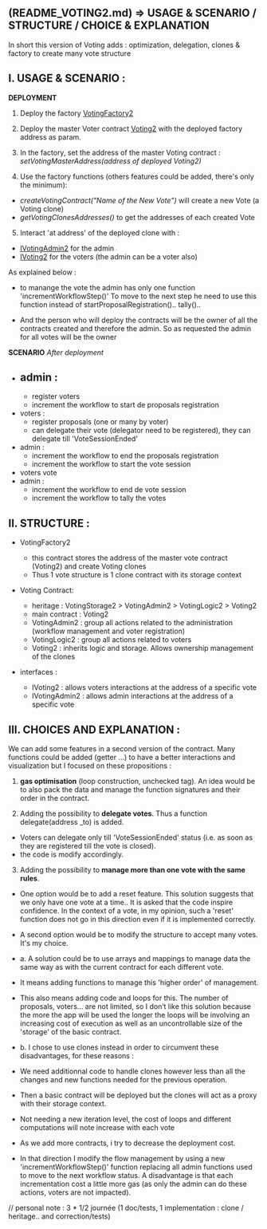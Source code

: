 ## **(README_VOTING2.md) => USAGE & SCENARIO / STRUCTURE / CHOICE & EXPLANATION**

In short this version of Voting adds : optimization, delegation, clones & factory to create many vote structure

## **I. USAGE & SCENARIO :**

**DEPLOYMENT**

1. Deploy the factory [VotingFactory2](./VotingFactory2.sol)

2. Deploy the master Voter contract [Voting2](./Voting2.sol) with the deployed factory address as param.

3. In the factory, set the address of the master Voting contract : _setVotingMasterAddress(address of deployed Voting2)_

4. Use the factory functions (others features could be added, there's only the minimum):

- _createVotingContract("Name of the New Vote")_ will create a new Vote (a Voting clone)
- _getVotingClonesAddresses()_ to get the addresses of each created Vote

5. Interact 'at address' of the deployed clone with :

- [IVotingAdmin2](./IVotingAdmin2.sol) for the admin
- [IVoting2](IVoting2.sol) for the voters (the admin can be a voter also)

As explained below :

- to manange the vote the admin has only one function 'incrementWorkflowStep()'
  To move to the next step he need to use this function instead of startProposalRegistration().. tally()..

- And the person who will deploy the contracts will be the owner of all the contracts created and therefore the admin. So as requested the admin for all votes will be the owner

**SCENARIO**
_After deployment_

- admin :
  -
  - register voters
  - increment the workflow to start de proposals registration
- voters :
  - register proposals (one or many by voter)
  - can delegate their vote (delegator need to be registered), they can delegate till 'VoteSessionEnded'
- admin :
  - increment the workflow to end the proposals registration
  - increment the workflow to start the vote session
- voters vote
- admin :
  - increment the workflow to end de vote session
  - increment the workflow to tally the votes

## **II. STRUCTURE :**

- VotingFactory2

  - this contract stores the address of the master vote contract (Voting2) and create Voting clones
  - Thus 1 vote structure is 1 clone contract with its storage context

- Voting Contract:

  - heritage : VotingStorage2 > VotingAdmin2 > VotingLogic2 > Voting2
  - main contract : Voting2
  - VotingAdmin2 : group all actions related to the administration (workflow management and voter registration)
  - VotingLogic2 : group all actions related to voters
  - Voting2 : inherits logic and storage. Allows ownership management of the clones

- interfaces :
  - IVoting2 : allows voters interactions at the address of a specific vote
  - IVotingAdmin2 : allows admin interactions at the address of a specific vote

## **III. CHOICES AND EXPLANATION :**

We can add some features in a second version of the contract. Many functions could be added (getter ...) to have a better interactions and visualization but
I focused on these propositions :

1. **gas optimisation** (loop construction, unchecked tag). An idea would be to also pack the data and manage the function signatures and their order in the contract.

2. Adding the possibility to **delegate votes**. Thus a function delegate(address \_to) is added.

- Voters can delegate only till 'VoteSessionEnded' status (i.e. as soon as they are registered till the vote is closed).
- the code is modify accordingly.

3. Adding the possibility to **manage more than one vote with the same rules**.

- One option would be to add a reset feature. This solution suggests that we only have one vote at a time..
  It is asked that the code inspire confidence. In the context of a vote, in my opinion, such a 'reset' function does not go in this direction even if it is implemented correctly.

- A second option would be to modify the structure to accept many votes. It's my choice.

- a. A solution could be to use arrays and mappings to manage data the same way as with the current contract for each different vote.

- It means adding functions to manage this 'higher order' of management.
- This also means adding code and loops for this. The number of proposals, voters... are not limited, so I don’t like this solution because the more the app will be used the longer the loops will be involving an increasing cost of execution as well as an uncontrollable size of the 'storage' of the basic contract.

- b. I chose to use clones instead in order to circumvent these disadvantages, for these reasons :

- We need additionnal code to handle clones however less than all the changes and new functions needed for the previous operation.
- Then a basic contract will be deployed but the clones will act as a proxy with their storage context.
- Not needing a new iteration level, the cost of loops and different computations will note increase with each vote
- As we add more contracts, i try to decrease the deployment cost.
- In that direction I modify the flow management by using a new 'incrementWorkflowStep()' function replacing all admin functions used to move to the next workflow status. A disadvantage is that each incrementation cost a little more gas (as only the admin can do these actions, voters are not impacted).

// personal note : 3 \* 1/2 journée (1 doc/tests, 1 implementation : clone / heritage.. and correction/tests)
